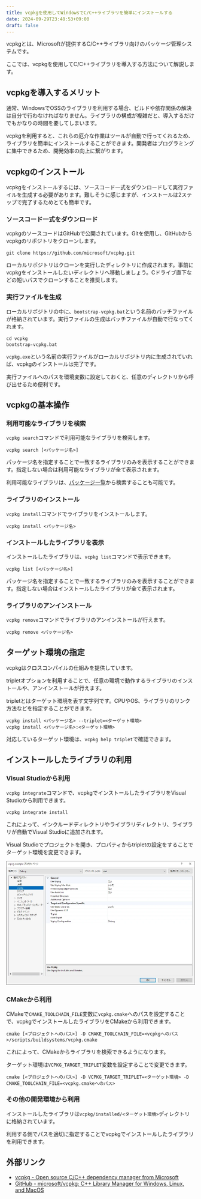 ```yaml
---
title: vcpkgを使用してWindowsでC/C++ライブラリを簡単にインストールする
date: 2024-09-29T23:48:53+09:00
draft: false
---
```


vcpkgとは、Microsoftが提供するC/C++ライブラリ向けのパッケージ管理システムです。

ここでは、vcpkgを使用してC/C++ライブラリを導入する方法について解説します。

## vcpkgを導入するメリット

通常、WindowsでOSSのライブラリを利用する場合、ビルドや依存関係の解決は自分で行わなければなりません。ライブラリの構成が複雑だと、導入するだけでもかなりの時間を要してしまいます。

vcpkgを利用すると、これらの厄介な作業はツールが自動で行ってくれるため、ライブラリを簡単にインストールすることができます。開発者はプログラミングに集中できるため、開発効率の向上に繋がります。

## vcpkgのインストール

vcpkgをインストールするには、ソースコード一式をダウンロードして実行ファイルを生成する必要があります。難しそうに感じますが、インストールは2ステップで完了するためとても簡単です。

### ソースコード一式をダウンロード

vcpkgのソースコードはGitHubで公開されています。Gitを使用し、GitHubからvcpkgのリポジトリをクローンします。

```
git clone https://github.com/microsoft/vcpkg.git
```

ローカルリポジトリはクローンを実行したディレクトリに作成されます。事前にvcpkgをインストールしたいディレクトリへ移動しましょう。Cドライブ直下などの短いパスでクローンすることを推奨します。

### 実行ファイルを生成

ローカルリポジトリの中に、`bootstrap-vcpkg.bat`という名前のバッチファイルが格納されています。実行ファイルの生成はバッチファイルが自動で行なってくれます。

```
cd vcpkg
bootstrap-vcpkg.bat
```

`vcpkg.exe`という名前の実行ファイルがローカルリポジトリ内に生成されていれば、vcpkgのインストールは完了です。

実行ファイルへのパスを環境変数に設定しておくと、任意のディレクトリから呼び出せるため便利です。

## vcpkgの基本操作

### 利用可能なライブラリを検索

`vcpkg search`コマンドで利用可能なライブラリを検索します。

```
vcpkg search [<パッケージ名>]
```

パッケージ名を指定することで一致するライブラリのみを表示することができます。指定しない場合は利用可能なライブラリが全て表示されます。

利用可能なライブラリは、[パッケージ一覧](https://vcpkg.io/en/packages.html)から検索することも可能です。

### ライブラリのインストール

`vcpkg install`コマンドでライブラリをインストールします。

```
vcpkg install <パッケージ名>
```

### インストールしたライブラリを表示

インストールしたライブラリは、`vcpkg list`コマンドで表示できます。

```
vcpkg list [<パッケージ名>]
```

パッケージ名を指定することで一致するライブラリのみを表示することができます。指定しない場合はインストールしたライブラリが全て表示されます。

### ライブラリのアンインストール

`vcpkg remove`コマンドでライブラリのアンインストールが行えます。

```
vcpkg remove <パッケージ名>
```

## ターゲット環境の指定

vcpkgはクロスコンパイルの仕組みを提供しています。

tripletオプションを利用することで、任意の環境で動作するライブラリのインストールや、アンインストールが行えます。

tripletとはターゲット環境を表す文字列です。CPUやOS、ライブラリのリンク方法などを指定することができます。

```
vcpkg install <パッケージ名> --triplet=<ターゲット環境>
vcpkg install <パッケージ名>:<ターゲット環境>
```

対応しているターゲット環境は、`vcpkg help triplet`で確認できます。

## インストールしたライブラリの利用

### Visual Studioから利用

`vcpkg integrate`コマンドで、vcpkgでインストールしたライブラリをVisual Studioから利用できます。

```
vcpkg integrate install
```

これによって、インクルードディレクトリやライブラリディレクトリ、ライブラリが自動でVisual Studioに追加されます。

Visual Studioでプロジェクトを開き、プロパティからtripletの設定をすることでターゲット環境を変更できます。

![Visual Studioプロパティページ](images/visual-studio-settings.webp)

### CMakeから利用

CMakeで`CMAKE_TOOLCHAIN_FILE`変数に`vcpkg.cmake`へのパスを設定することで、vcpkgでインストールしたライブラリをCMakeから利用できます。

```
cmake [<プロジェクトへのパス>] -D CMAKE_TOOLCHAIN_FILE=<vcpkgへのパス>/scripts/buildsystems/vcpkg.cmake
```

これによって、CMakeからライブラリを検索できるようになります。

ターゲット環境は`VCPKG_TARGET_TRIPLET`変数を設定することで変更できます。

```
cmake [<プロジェクトへのパス>] -D VCPKG_TARGET_TRIPLET=<ターゲット環境> -D CMAKE_TOOLCHAIN_FILE=<vcpkg.cmakeへのパス>
```

### その他の開発環境から利用

インストールしたライブラリは`vcpkg/installed/<ターゲット環境>`ディレクトリに格納されています。

利用する側でパスを適切に指定することでvcpkgでインストールしたライブラリを利用できます。

## 外部リンク

- [vcpkg - Open source C/C++ dependency manager from Microsoft](https://vcpkg.io/en/)
- [GitHub - microsoft/vcpkg: C++ Library Manager for Windows, Linux, and MacOS](https://github.com/microsoft/vcpkg)
